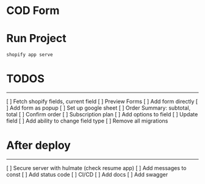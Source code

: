 # COD Form

# Run Project

```
shopify app serve

```

# TODOS

---

[ ] Fetch shopify fields, current field
[ ] Preview Forms
[ ] Add form directly
[ ] Add form as popup
[ ] Set up google sheet
[ ] Order Summary: subtotal, total
[ ] Confirm order
[ ] Subscription plan
[ ] Add options to field
[ ] Update field
[ ] Add ability to change field type
[ ] Remove all migrations

# After deploy

---

[ ] Secure server with hulmate (check resume app)
[ ] Add messages to const
[ ] Add status code
[ ] CI/CD
[ ] Add docs
[ ] Add swagger

